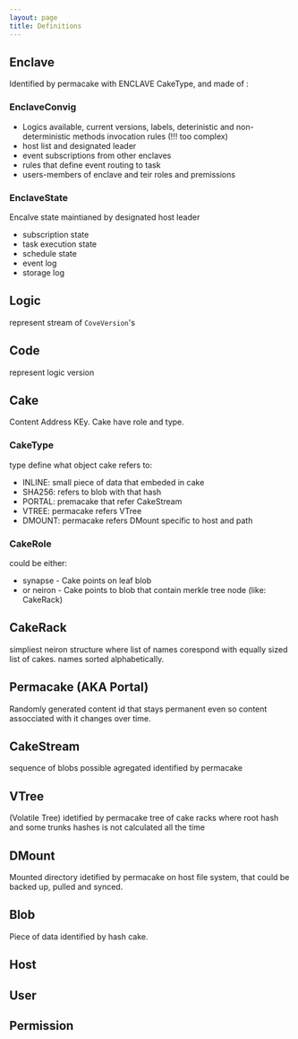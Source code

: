 ```yaml
---
layout: page
title: Definitions
---
```



## Enclave

Identified by permacake with ENCLAVE CakeType, and made of :

### EnclaveConvig

* Logics available, current versions, labels, deterinistic  and non-deterministic methods invocation rules (!!! too complex)
* host list and designated leader
* event subscriptions from other enclaves
* rules that define event routing to task
* users-members of enclave and teir roles and premissions

### EnclaveState

Encalve state maintianed by designated host leader

* subscription state
* task execution state
* schedule state
* event log 
* storage log


## Logic  

  represent stream of `CoveVersion`'s

## Code
  
  represent logic version
  
## Cake

Content Address KEy. Cake have role and type. 

### CakeType
type define what object cake refers to:
   * INLINE: small piece of data that embeded in cake
   * SHA256: refers to blob with that hash
   * PORTAL: premacake that refer CakeStream
   * VTREE: permacake refers VTree
   * DMOUNT: permacake refers DMount specific to host and path

### CakeRole 

could be either:

* synapse - Cake points on leaf blob
* or neiron - Cake points to blob that contain merkle tree node (like: CakeRack)

## CakeRack

simpliest neiron structure where list of names corespond with equally sized list of cakes. names sorted alphabetically.

## Permacake (AKA Portal)
Randomly generated content id that stays permanent even so content assocciated with it changes over time.

## CakeStream

sequence of blobs possible agregated identified by permacake

## VTree

(Volatile Tree) idetified by permacake tree of cake racks where root hash and some trunks hashes is not calculated all the time

## DMount

 Mounted directory idetified by permacake on host file system, that could be backed up, pulled and synced.

## Blob

Piece of data identified by hash cake.

## Host

## User

## Permission
 
